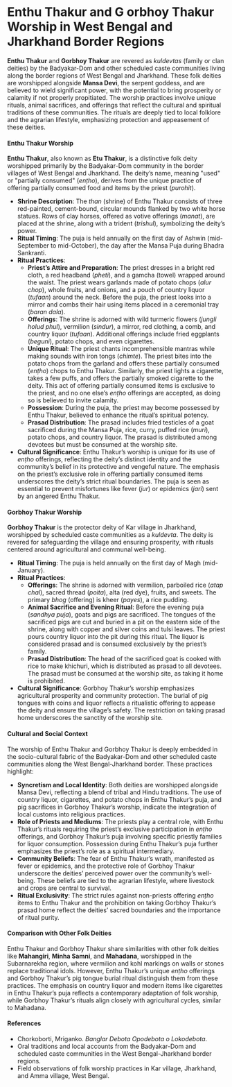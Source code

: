 # Enthu Thakur and G orbhoy Thakur Worship in West Bengal and Jharkhand Border Regions

**Enthu Thakur** and **Gorbhoy Thakur** are revered as *kuldevtas* (family or clan deities) by the Badyakar-Dom and other scheduled caste communities living along the border regions of West Bengal and Jharkhand. These folk deities are worshipped alongside **Mansa Devi**, the serpent goddess, and are believed to wield significant power, with the potential to bring prosperity or calamity if not properly propitiated. The worship practices involve unique rituals, animal sacrifices, and offerings that reflect the cultural and spiritual traditions of these communities. The rituals are deeply tied to local folklore and the agrarian lifestyle, emphasizing protection and appeasement of these deities.

#### Enthu Thakur Worship
**Enthu Thakur**, also known as **Etu Thakur**, is a distinctive folk deity worshipped primarily by the Badyakar-Dom community in the border villages of West Bengal and Jharkhand. The deity’s name, meaning "used" or "partially consumed" (*enṭho*), derives from the unique practice of offering partially consumed food and items by the priest (*purohit*).

- **Shrine Description**: The *than* (shrine) of Enthu Thakur consists of three red-painted, cement-bound, circular mounds flanked by two white horse statues. Rows of clay horses, offered as votive offerings (*manat*), are placed at the shrine, along with a trident (*trishul*), symbolizing the deity’s power.
- **Ritual Timing**: The puja is held annually on the first day of Ashwin (mid-September to mid-October), the day after the Mansa Puja during Bhadra Sankranti.
- **Ritual Practices**:
  - **Priest’s Attire and Preparation**: The priest dresses in a bright red cloth, a red headband (*pheti*), and a gamcha (towel) wrapped around the waist. The priest wears garlands made of potato chops (*alur chop*), whole fruits, and onions, and a pouch of country liquor (*tufaan*) around the neck. Before the puja, the priest looks into a mirror and combs their hair using items placed in a ceremonial tray (*baran dala*).
  - **Offerings**: The shrine is adorned with wild turmeric flowers (*jungli holud phul*), vermilion (*sindur*), a mirror, red clothing, a comb, and country liquor (*tufaan*). Additional offerings include fried eggplants (*beguni*), potato chops, and even cigarettes.
  - **Unique Ritual**: The priest chants incomprehensible mantras while making sounds with iron tongs (*chimte*). The priest bites into the potato chops from the garland and offers these partially consumed (*enṭho*) chops to Enthu Thakur. Similarly, the priest lights a cigarette, takes a few puffs, and offers the partially smoked cigarette to the deity. This act of offering partially consumed items is exclusive to the priest, and no one else’s *enṭho* offerings are accepted, as doing so is believed to invite calamity.
  - **Possession**: During the puja, the priest may become possessed by Enthu Thakur, believed to enhance the ritual’s spiritual potency.
  - **Prasad Distribution**: The prasad includes fried testicles of a goat sacrificed during the Mansa Puja, rice, curry, puffed rice (*muri*), potato chops, and country liquor. The prasad is distributed among devotees but must be consumed at the worship site.
- **Cultural Significance**: Enthu Thakur’s worship is unique for its use of *enṭho* offerings, reflecting the deity’s distinct identity and the community’s belief in its protective and vengeful nature. The emphasis on the priest’s exclusive role in offering partially consumed items underscores the deity’s strict ritual boundaries. The puja is seen as essential to prevent misfortunes like fever (*jur*) or epidemics (*jari*) sent by an angered Enthu Thakur.

#### Gorbhoy Thakur Worship
**Gorbhoy Thakur** is the protector deity of Kar village in Jharkhand, worshipped by scheduled caste communities as a *kuldevta*. The deity is revered for safeguarding the village and ensuring prosperity, with rituals centered around agricultural and communal well-being.

- **Ritual Timing**: The puja is held annually on the first day of Magh (mid-January).
- **Ritual Practices**:
  - **Offerings**: The shrine is adorned with vermilion, parboiled rice (*atap chal*), sacred thread (*poita*), alta (red dye), fruits, and sweets. The primary *bhog* (offering) is kheer (*payes*), a rice pudding.
  - **Animal Sacrifice and Evening Ritual**: Before the evening puja (*sandhya puja*), goats and pigs are sacrificed. The tongues of the sacrificed pigs are cut and buried in a pit on the eastern side of the shrine, along with copper and silver coins and tulsi leaves. The priest pours country liquor into the pit during this ritual. The liquor is considered prasad and is consumed exclusively by the priest’s family.
  - **Prasad Distribution**: The head of the sacrificed goat is cooked with rice to make khichuri, which is distributed as prasad to all devotees. The prasad must be consumed at the worship site, as taking it home is prohibited.
- **Cultural Significance**: Gorbhoy Thakur’s worship emphasizes agricultural prosperity and community protection. The burial of pig tongues with coins and liquor reflects a ritualistic offering to appease the deity and ensure the village’s safety. The restriction on taking prasad home underscores the sanctity of the worship site.

#### Cultural and Social Context
The worship of Enthu Thakur and Gorbhoy Thakur is deeply embedded in the socio-cultural fabric of the Badyakar-Dom and other scheduled caste communities along the West Bengal-Jharkhand border. These practices highlight:
- **Syncretism and Local Identity**: Both deities are worshipped alongside Mansa Devi, reflecting a blend of tribal and Hindu traditions. The use of country liquor, cigarettes, and potato chops in Enthu Thakur’s puja, and pig sacrifices in Gorbhoy Thakur’s worship, indicate the integration of local customs into religious practices.
- **Role of Priests and Mediums**: The priests play a central role, with Enthu Thakur’s rituals requiring the priest’s exclusive participation in *enṭho* offerings, and Gorbhoy Thakur’s puja involving specific priestly families for liquor consumption. Possession during Enthu Thakur’s puja further emphasizes the priest’s role as a spiritual intermediary.
- **Community Beliefs**: The fear of Enthu Thakur’s wrath, manifested as fever or epidemics, and the protective role of Gorbhoy Thakur underscore the deities’ perceived power over the community’s well-being. These beliefs are tied to the agrarian lifestyle, where livestock and crops are central to survival.
- **Ritual Exclusivity**: The strict rules against non-priests offering *enṭho* items to Enthu Thakur and the prohibition on taking Gorbhoy Thakur’s prasad home reflect the deities’ sacred boundaries and the importance of ritual purity.

#### Comparison with Other Folk Deities
Enthu Thakur and Gorbhoy Thakur share similarities with other folk deities like **Mahangiri**, **Minha Samni**, and **Mahadana**, worshipped in the Subarnarekha region, where vermilion and kohl markings on walls or stones replace traditional idols. However, Enthu Thakur’s unique *enṭho* offerings and Gorbhoy Thakur’s pig tongue burial ritual distinguish them from these practices. The emphasis on country liquor and modern items like cigarettes in Enthu Thakur’s puja reflects a contemporary adaptation of folk worship, while Gorbhoy Thakur’s rituals align closely with agricultural cycles, similar to Mahadana.

#### References

- Chorkoborti, Mriganko. *Banglar Debota Opodebota o Lokodebota*.
- Oral traditions and local accounts from the Badyakar-Dom and scheduled caste communities in the West Bengal-Jharkhand border regions.
- Field observations of folk worship practices in Kar village, Jharkhand, and Amma village, West Bengal.
